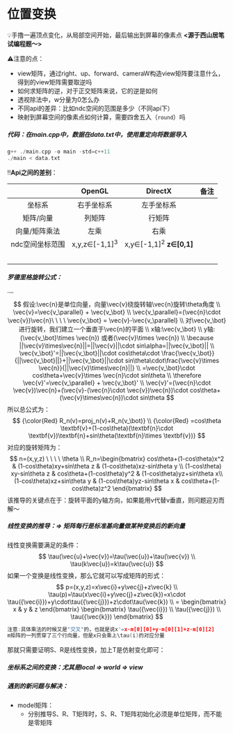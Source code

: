 # 位置变换

💡手撸一遍顶点变化，从局部空间开始，最后输出到屏幕的像素点 **<源于西山居笔试编程题～>**

⚠️注意的点：

- view矩阵，通过right、up、forward、cameraW构造view矩阵要注意什么，得到的view矩阵需要取逆吗
- 如何求矩阵的逆，对于正交矩阵来说，它的逆是如何
- 透视除法中，w分量为0怎么办
- 不同api的差异：比如ndc空间的范围是多少（不同api下）
- 映射到屏幕空间的像素点如何计算，需要四舍五入（`round`）吗

##### 代码：在main.cpp中，数据在data.txt中，使用重定向将数据导入

```cpp
g++ ./main.cpp -o main -std=c++11
./main < data.txt
```

‼️**Api之间的差别**：

|                 |          OpenGL          |              DirectX               | 备注 |
| :-------------: | :----------------------: | :--------------------------------: | :--: |
|     坐标系      |        右手坐标系        |             左手坐标系             |      |
|    矩阵/向量    |          列矩阵          |               行矩阵               |      |
|  向量/矩阵乘法  |           左乘           |                右乘                |      |
| ndc空间坐标范围 | x,y,z∈[-1,1]<sup>3</sup> | x,y∈[-1,1]<sup>2</sup> **z∈[0,1]** |      |
|                 |                          |                                    |      |
|                 |                          |                                    |      |
|                 |                          |                                    |      |
|                 |                          |                                    |      |
|                 |                          |                                    |      |

##### 罗德里格旋转公式：

<img src="https://cdn.jsdelivr.net/gh/shuaigougou5545/blog-image/img/202306041508474.jpg" alt="罗德里格" style="zoom:20%;" />


$$
假设:\vec{n}是单位向量，向量\vec{v}绕旋转轴\vec{n}旋转\theta角度
\\ \vec{v}=\vec{v_\parallel} + \vec{v_\bot}
\\ \vec{v_\parallel}=(\vec{n}\cdot \vec{v})\vec{n}\ \ \ \ \vec{v_\bot} = \vec{v}-\vec{v_\parallel}
\\ 对\vec{v_\bot}进行旋转，我们建立一个垂直于\vec{n}的平面
\\ x轴:\vec{v_\bot}
\\ y轴:(\vec{v_\bot}\times \vec{n}) 或者(\vec{v}\times \vec{n})
\\ \because ||\vec{v}\times\vec{n}||=||\vec{v}||\cdot sin\alpha=||\vec{v_\bot}||
\\ \vec{v_\bot}'=||\vec{v_\bot}||\cdot cos\theta\cdot \frac{\vec{v_\bot}}{||\vec{v_\bot}||}+||\vec{v_\bot}||\cdot sin\theta\cdot\frac{\vec{v}\times \vec{n}}{||\vec{v}\times\vec{n}||}
\\ =\vec{v_\bot}\cdot cos\theta+\vec{v}\times \vec{n}\cdot sin\theta
\\ \therefore \vec{v}'=\vec{v_\parallel} + \vec{v_\bot}'
\\ \vec{v}'=(\vec{n}\cdot \vec{v})\vec{n}+(\vec{v}-(\vec{n}\cdot \vec{v})\vec{n})\cdot cos\theta+(\vec{v}\times\vec{n})\cdot sin\theta
$$
所以总公式为：
$$
{\color{Red} R_n(v)=proj_n(v)+R_n(v_\bot)}
\\ {\color{Red} =cos\theta \textbf{v}+(1-cos\theta)(\textbf{n}\cdot \textbf{v})\textbf{n}+sin\theta(\textbf{n}\times \textbf{v})}
$$
对应的旋转矩阵为：
$$
n=(x,y,z) \ \ \ \ \theta
\\ R_n=\begin{bmatrix} cos\theta+(1-cos\theta)x^2 & (1-cos\theta)xy+sin\theta z & (1-cos\theta)xz-sin\theta y \\ (1-cos\theta) xy-sin\theta z & cos\theta+(1-cos\theta)y^2 & (1-cos\theta)yz+sin\theta x\\ (1-cos\theta)xz+sin\theta y & (1-cos\theta)yz-sin\theta x & cos\theta+(1-cos\theta)z^2 \end{bmatrix}
$$
该推导的关键点在于：旋转平面的y轴方向，如果能用v代替v垂直，则问题迎刃而解～

##### 线性变换的推导：=> 矩阵每行是标准基向量做某种变换后的新向量

线性变换需要满足的条件：
$$
\tau(\vec{u}+\vec{v})=\tau(\vec{u})+\tau(\vec{v})
\\ \tau(k\vec{u})=k\tau(\vec{u})
$$
如果一个变换是线性变换，那么它就可以写成矩阵的形式：
$$
p=(x,y,z)=x\vec{i}+y\vec{j}+z\vec{k}
\\ \tau(p)=\tau(x\vec{i}+y\vec{j}+z\vec{k})=x\cdot \tau({\vec{i}})+y\cdot\tau({\vec{j}})+z\cdot\tau(\vec{k})
\\ = \begin{bmatrix} 
x & y & z
\end{bmatrix}
\begin{bmatrix} 
\tau({\vec{i}}) \\
\tau({\vec{j}}) \\
\tau({\vec{k}})
\end{bmatrix}
$$

```cpp
注意:具体乘法的时候又是"交叉"的，也就是说x'=x·m[0][0]+y·m[0][1]+z·m[0][2]
m矩阵的一列贯穿了三个行向量，但是x只会乘上\tau(i)的对应分量
```

那就只需要证明S、R是线性变换，加上T是仿射变化即可：



##### 坐标系之间的变换：尤其是local => world => view



##### 遇到的新问题与解决：

- model矩阵：
  - 分别推导S、R、T矩阵时，S、R、T矩阵初始化必须是单位矩阵，而不能是零矩阵